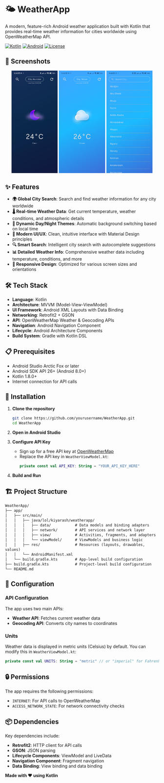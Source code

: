 # 🌤️ WeatherApp

A modern, feature-rich Android weather application built with Kotlin that provides real-time weather information for cities worldwide using OpenWeatherMap API.

[![Kotlin](https://img.shields.io/badge/Kotlin-1.8.0-blue.svg)](https://kotlinlang.org/)
[![Android](https://img.shields.io/badge/Android-API%2026+-green.svg)](https://developer.android.com/)
[![License](https://img.shields.io/badge/License-MIT-yellow.svg)](LICENSE)

## 📱 Screenshots

<div align="center">
  <img src="Screenshots/weatherapp-1.jpg" width="30%" alt="Weather Display">
  <img src="Screenshots/weatherapp2.jpg" width="30%" alt="Search Interface">
  <img src="Screenshots/weatherapp3.jpg" width="30%" alt="Weather Details">
</div>

## ✨ Features

- **🌍 Global City Search**: Search and find weather information for any city worldwide
- **🌡️ Real-time Weather Data**: Get current temperature, weather conditions, and atmospheric details
- **🌅 Dynamic Day/Night Themes**: Automatic background switching based on local time
- **📱 Modern UI/UX**: Clean, intuitive interface with Material Design principles
- **🔍 Smart Search**: Intelligent city search with autocomplete suggestions
- **📊 Detailed Weather Info**: Comprehensive weather data including temperature, conditions, and more
- **🎨 Responsive Design**: Optimized for various screen sizes and orientations

## 🛠️ Tech Stack

- **Language**: Kotlin
- **Architecture**: MVVM (Model-View-ViewModel)
- **UI Framework**: Android XML Layouts with Data Binding
- **Networking**: Retrofit2 + GSON
- **API**: OpenWeatherMap Weather & Geocoding APIs
- **Navigation**: Android Navigation Component
- **Lifecycle**: Android Architecture Components
- **Build System**: Gradle with Kotlin DSL

## 📋 Prerequisites

- Android Studio Arctic Fox or later
- Android SDK API 26+ (Android 8.0+)
- Kotlin 1.8.0+
- Internet connection for API calls

## 🚀 Installation

1. **Clone the repository**
   ```bash
   git clone https://github.com/yourusername/WeatherApp.git
   cd WeatherApp
   ```

2. **Open in Android Studio**

3. **Configure API Key**
   - Sign up for a free API key at [OpenWeatherMap](https://openweathermap.org/api)
   - Replace the API key in `WeatherViewModel.kt`:
     ```kotlin
     private const val API_KEY: String = "YOUR_API_KEY_HERE"
     ```

4. **Build and Run**

## 🏗️ Project Structure

```
WeatherApp/
├── app/
│   ├── src/main/
│   │   ├── java/lol/kiyarash/weatherapp/
│   │   │   ├── data/           # Data models and binding adapters
│   │   │   ├── network/        # API services and network layer
│   │   │   ├── view/           # Activities, fragments, and adapters
│   │   │   └── viewModel/      # ViewModels and business logic
│   │   ├── res/                # Resources (layouts, drawables, values)
│   │   └── AndroidManifest.xml
│   └── build.gradle.kts        # App-level build configuration
├── build.gradle.kts            # Project-level build configuration
└── README.md
```

## 🔧 Configuration

### API Configuration
The app uses two main APIs:
- **Weather API**: Fetches current weather data
- **Geocoding API**: Converts city names to coordinates

### Units
Weather data is displayed in metric units (Celsius) by default. You can modify this in `WeatherViewModel.kt`:
```kotlin
private const val UNITS: String = "metric" // or "imperial" for Fahrenheit
```

## 🔒 Permissions

The app requires the following permissions:
- `INTERNET`: For API calls to OpenWeatherMap
- `ACCESS_NETWORK_STATE`: For network connectivity checks

## 📦 Dependencies

Key dependencies include:
- **Retrofit2**: HTTP client for API calls
- **GSON**: JSON parsing
- **Lifecycle Components**: ViewModel and LiveData
- **Navigation Component**: Fragment navigation
- **Data Binding**: View binding and data binding

**Made with ❤️ using Kotlin**
